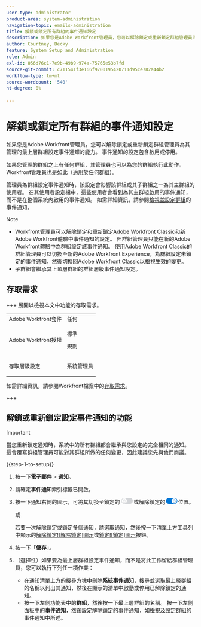 ```yaml
---
user-type: administrator
product-area: system-administration
navigation-topic: emails-administration
title: 解鎖或鎖定所有群組的事件通知設定
description: 如果您是Adobe Workfront管理員，您可以解除鎖定或重新鎖定群組管理員為其管理的最上層群組設定事件通知的能力。 事件通知的設定包含啟用或停用。
author: Courtney, Becky
feature: System Setup and Administration
role: Admin
exl-id: 056d76c1-7e9b-49b9-974a-75765e53b7fd
source-git-commit: c711541f3e166f9700195420711d95ce782a44b2
workflow-type: tm+mt
source-wordcount: '540'
ht-degree: 0%

---
```


# 解鎖或鎖定所有群組的事件通知設定

如果您是Adobe Workfront管理員，您可以解除鎖定或重新鎖定群組管理員為其管理的最上層群組設定事件通知的能力。 事件通知的設定包含啟用或停用。

如果您管理的群組之上有任何群組，其管理員也可以為您的群組執行此動作。 Workfront管理員也是如此（適用於任何群組）。

管理員為群組設定事件通知時，該設定會影響該群組或其子群組之一為其主群組的使用者。 在其使用者設定檔中，這些使用者會看到為其主群組啟用的事件通知，而不是在整個系統內啟用的事件通知。 如需詳細資訊，請參閱[檢視並設定群組](../../../administration-and-setup/manage-groups/create-and-manage-groups/view-and-configure-event-notifications-group.md)的事件通知。

>[!NOTE]
>
>* Workfront管理員可以解除鎖定和重新鎖定Adobe Workfront Classic和新Adobe Workfront體驗中事件通知的設定。 但群組管理員只能在新的Adobe Workfront體驗中為群組設定該事件通知。 使用Adobe Workfront Classic的群組管理員可以切換至新的Adobe Workfront Experience，為群組設定未鎖定的事件通知，然後切換回Adobe Workfront Classic以檢視生效的變更。
>* 子群組會繼承其上頂層群組的群組層級事件通知設定。
>

## 存取需求

+++ 展開以檢視本文中功能的存取需求。

<table style="table-layout:auto"> 
 <col> 
 <col> 
 <tbody> 
  <tr> 
   <td role="rowheader">Adobe Workfront套件</td> 
   <td>任何</td> 
  </tr> 
  <tr> 
   <td role="rowheader">Adobe Workfront授權</td> 
   <td>
   <p>標準</p>
   <p>規劃</p></td> 
  </tr> 
  <tr> 
   <td role="rowheader">存取層級設定</td> 
   <td> <p>系統管理員</p> </td> 
  </tr> 
 </tbody> 
</table>

如需詳細資訊，請參閱Workfront檔案中的[存取需求](/help/quicksilver/administration-and-setup/add-users/access-levels-and-object-permissions/access-level-requirements-in-documentation.md)。

+++

## 解鎖或重新鎖定設定事件通知的功能

>[!IMPORTANT]
>
>當您重新鎖定通知時，系統中的所有群組都會繼承與您設定的完全相同的通知。 這會覆寫群組管理員可能對其群組所做的任何變更，因此建議您先與他們商議。

{{step-1-to-setup}}

1. 按一下&#x200B;**電子郵件** > **通知**。

1. 請確定&#x200B;**事件通知**&#x200B;索引標籤已開啟。
1. 按一下通知右側的圖示，可將其切換至鎖定的![鎖定圖示](assets/lock-toggle-button.png)或解除鎖定的![解除鎖定圖示](assets/unlock-toggle-button.png)位置。

   或

   若要一次解除鎖定或鎖定多個通知，請選取通知，然後按一下清單上方工具列中顯示的[解除鎖定![解除鎖定]圖示](assets/unlock-icon-toolbar.png)或[鎖定![鎖定]圖示](assets/lock-icon-locked-qs.png)按鈕。

1. 按一下「**儲存**」。
1. （選擇性）如果要為最上層群組設定事件通知，而不是將此工作留給群組管理員，您可以執行下列任一項作業：

   * 在通知清單上方的搜尋方塊中刪除&#x200B;**系統事件通知**，搜尋並選取最上層群組的名稱以列出其通知，然後在顯示的清單中啟動或停用已解除鎖定的通知。
   * 按一下左側功能表中的&#x200B;**群組**，然後按一下最上層群組的名稱。 按一下左側面板中的&#x200B;**事件通知**，然後設定解除鎖定的事件通知，如[檢視及設定群組](../../../administration-and-setup/manage-groups/create-and-manage-groups/view-and-configure-event-notifications-group.md)的事件通知中所述。
